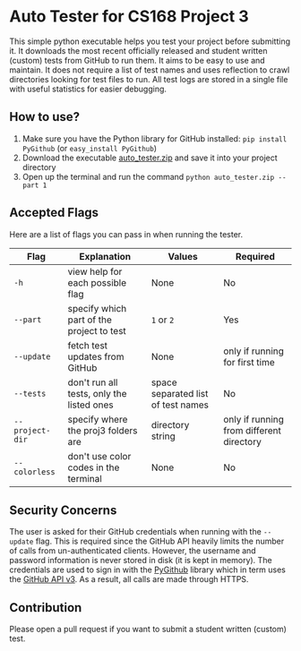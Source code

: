 # Auto Tester for CS168 Project 3

This simple python executable helps you test your project before submitting it. It downloads the most recent officially released and student written (custom) tests from GitHub to run them. It aims to be easy to use and maintain. It does not require a list of test names and uses reflection to crawl directories looking for test files to run. All test logs are stored in a single file with useful statistics for easier debugging.

## How to use?

1. Make sure you have the Python library for GitHub installed: `pip install PyGithub` (or `easy_install PyGithub`)
2. Download the executable [auto_tester.zip](https://www.dropbox.com/s/ptx91j2z174j9w5/auto_tester.zip?dl=1) and save it into your project directory
3. Open up the terminal and run the command `python auto_tester.zip --part 1`

## Accepted Flags

Here are a list of flags you can pass in when running the tester.

| Flag            | Explanation                              | Values            | Required                                 |
| -------------   | ---------------------------------------  | ----------------  | -----                                    |
| `-h`            | view help for each possible flag         | None              | No                                       |
| `--part`        | specify which part of the project to test| `1` or `2`        | Yes                                      |
| `--update`      | fetch test updates from GitHub           | None              | only if running for first time           |
| `--tests`       | don't run all tests, only the listed ones| space separated list of test names | No                      |
| `--project-dir` | specify where the proj3 folders are      | directory string  | only if running from different directory |
| `--colorless`   | don't use color codes in the terminal    | None              | No                                       |

## Security Concerns

The user is asked for their GitHub credentials when running with the `--update` flag. This is required since the GitHub API heavily limits the number of calls from un-authenticated clients. However, the username and password information is never stored in disk (it is kept in memory). The credentials are used to sign in with the [PyGithub](https://github.com/PyGithub/PyGithub) library which in term uses the [GitHub API v3](https://developer.github.com/v3/). As a result, all calls are made through HTTPS.

## Contribution

Please open a pull request if you want to submit a student written (custom) test.